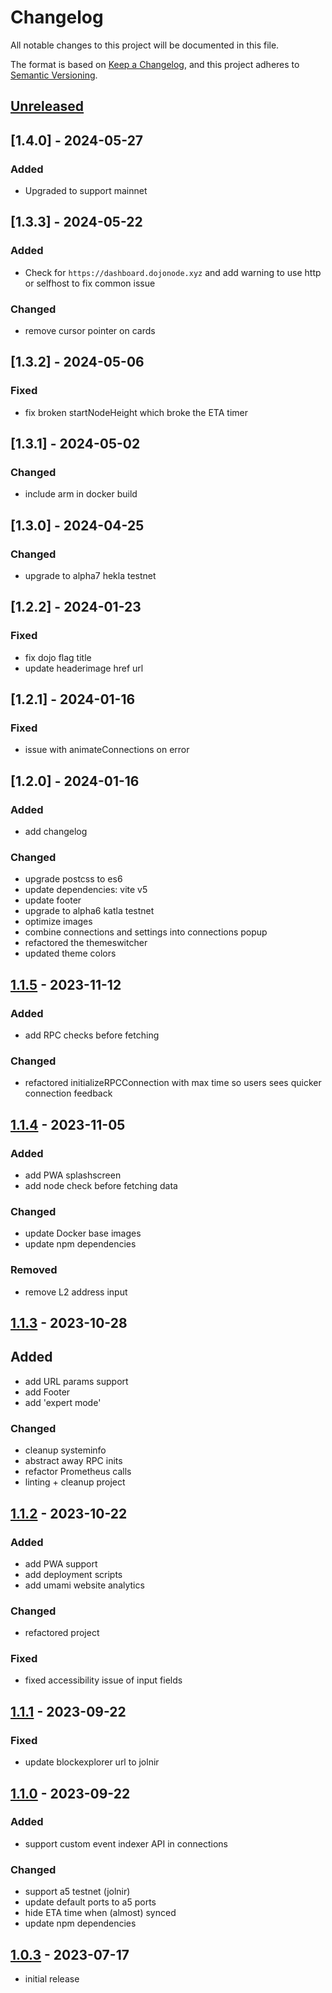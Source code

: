 # Changelog

All notable changes to this project will be documented in this file.

The format is based on [Keep a Changelog],
and this project adheres to [Semantic Versioning].

## [Unreleased]

## [1.4.0] - 2024-05-27

### Added

- Upgraded to support mainnet

## [1.3.3] - 2024-05-22

### Added

- Check for `https://dashboard.dojonode.xyz` and add warning to use http or selfhost to fix common issue

### Changed

- remove cursor pointer on cards

## [1.3.2] - 2024-05-06

### Fixed

- fix broken startNodeHeight which broke the ETA timer

## [1.3.1] - 2024-05-02

### Changed

- include arm in docker build

## [1.3.0] - 2024-04-25

### Changed

- upgrade to alpha7 hekla testnet

## [1.2.2] - 2024-01-23

### Fixed

- fix dojo flag title
- update headerimage href url

## [1.2.1] - 2024-01-16

### Fixed

- issue with animateConnections on error

## [1.2.0] - 2024-01-16

### Added

- add changelog

### Changed

- upgrade postcss to es6
- update dependencies: vite v5
- update footer
- upgrade to alpha6 katla testnet
- optimize images
- combine connections and settings into connections popup
- refactored the themeswitcher
- updated theme colors

## [1.1.5] - 2023-11-12

### Added

- add RPC checks before fetching

### Changed

- refactored initializeRPCConnection with max time so users sees quicker connection feedback

## [1.1.4] - 2023-11-05

### Added

- add PWA splashscreen
- add node check before fetching data

### Changed

- update Docker base images
- update npm dependencies

### Removed

- remove L2 address input

## [1.1.3] - 2023-10-28

## Added

- add URL params support
- add Footer
- add 'expert mode'

### Changed

- cleanup systeminfo
- abstract away RPC inits
- refactor Prometheus calls
- linting + cleanup project

## [1.1.2] - 2023-10-22

### Added

- add PWA support
- add deployment scripts
- add umami website analytics

### Changed

- refactored project

### Fixed

- fixed accessibility issue of input fields

## [1.1.1] - 2023-09-22

### Fixed

- update blockexplorer url to jolnir

## [1.1.0] - 2023-09-22

### Added

- support custom event indexer API in connections

### Changed

- support a5 testnet (jolnir)
- update default ports to a5 ports
- hide ETA time when (almost) synced
- update npm dependencies

## [1.0.3] - 2023-07-17

- initial release

<!-- Links -->
[keep a changelog]: https://keepachangelog.com/en/1.0.0/
[semantic versioning]: https://semver.org/spec/v2.0.0.html

<!-- Versions -->
[unreleased]: https://github.com/dojonode/taiko-node-dashboard/compare/1.1.5...HEAD
[1.1.5]: https://github.com/dojonode/taiko-node-dashboard/compare/1.1.4...1.1.5
[1.1.4]: https://github.com/dojonode/taiko-node-dashboard/compare/1.1.3...1.1.4
[1.1.3]: https://github.com/dojonode/taiko-node-dashboard/compare/1.1.2...1.1.3
[1.1.2]: https://github.com/dojonode/taiko-node-dashboard/compare/1.1.1...1.1.2
[1.1.1]: https://github.com/dojonode/taiko-node-dashboard/compare/1.1.0...1.1.1
[1.1.0]: https://github.com/dojonode/taiko-node-dashboard/compare/1.0.3...1.1.0
[1.0.3]: https://github.com/dojonode/taiko-node-dashboard/releases/tag/0.0.1
